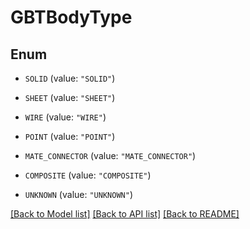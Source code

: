 # GBTBodyType

## Enum


* `SOLID` (value: `"SOLID"`)

* `SHEET` (value: `"SHEET"`)

* `WIRE` (value: `"WIRE"`)

* `POINT` (value: `"POINT"`)

* `MATE_CONNECTOR` (value: `"MATE_CONNECTOR"`)

* `COMPOSITE` (value: `"COMPOSITE"`)

* `UNKNOWN` (value: `"UNKNOWN"`)


[[Back to Model list]](../README.md#documentation-for-models) [[Back to API list]](../README.md#documentation-for-api-endpoints) [[Back to README]](../README.md)



